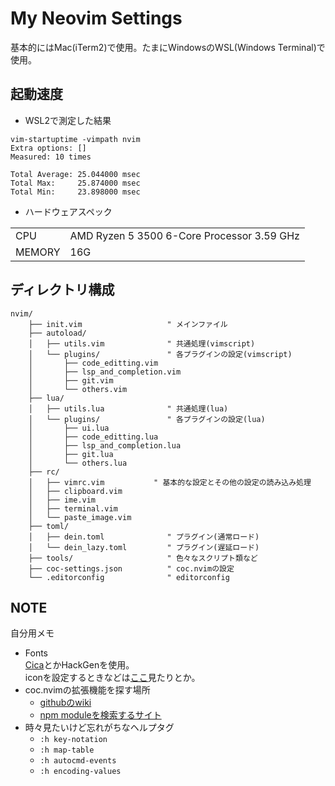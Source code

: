 # My Neovim Settings
基本的にはMac(iTerm2)で使用。たまにWindowsのWSL(Windows Terminal)で使用。  

## 起動速度
- WSL2で測定した結果
```
vim-startuptime -vimpath nvim
Extra options: []
Measured: 10 times

Total Average: 25.044000 msec
Total Max:     25.874000 msec
Total Min:     23.898000 msec
```

- ハードウェアスペック

| | |
| ---- | ---- |
|  CPU  |  AMD Ryzen 5 3500 6-Core Processor                 3.59 GHz  |
| MEMORY | 16G |

## ディレクトリ構成
```
nvim/
    ├── init.vim                   " メインファイル
    ├── autoload/
    │   ├── utils.vim              " 共通処理(vimscript)
    │   └── plugins/               " 各プラグインの設定(vimscript)
    │       ├── code_editting.vim
    │       ├── lsp_and_completion.vim
    │       ├── git.vim
    │       └── others.vim
    ├── lua/
    │   ├── utils.lua              " 共通処理(lua)
    │   └── plugins/               " 各プラグインの設定(lua)
    │       ├── ui.lua
    │       ├── code_editting.lua
    │       ├── lsp_and_completion.lua
    │       ├── git.lua
    │       └── others.lua
    ├── rc/
    │   ├── vimrc.vim           " 基本的な設定とその他の設定の読み込み処理
    │   ├── clipboard.vim
    │   ├── ime.vim
    │   ├── terminal.vim
    │   └── paste_image.vim
    ├── toml/
    │   ├── dein.toml              " プラグイン(通常ロード)
    │   └── dein_lazy.toml         " プラグイン(遅延ロード)
    ├── tools/                     " 色々なスクリプト類など
    ├── coc-settings.json          " coc.nvimの設定
    └── .editorconfig              " editorconfig
```

## NOTE
自分用メモ
- Fonts  
[Cica](https://github.com/miiton/Cica/releases/download/v5.0.3/Cica_v5.0.3.zip)とかHackGenを使用。  
iconを設定するときなどは[ここ](https://www.nerdfonts.com/cheat-sheet)見たりとか。
- coc.nvimの拡張機能を探す場所
  - [githubのwiki](https://github.com/neoclide/coc.nvim/wiki/Using-coc-extensions#implemented-coc-extensions)
  - [npm moduleを検索するサイト](https://www.npmjs.com/search?q=keywords%3Acoc.nvim)
- 時々見たいけど忘れがちなヘルプタグ
  - `:h key-notation`
  - `:h map-table`
  - `:h autocmd-events`
  - `:h encoding-values`
